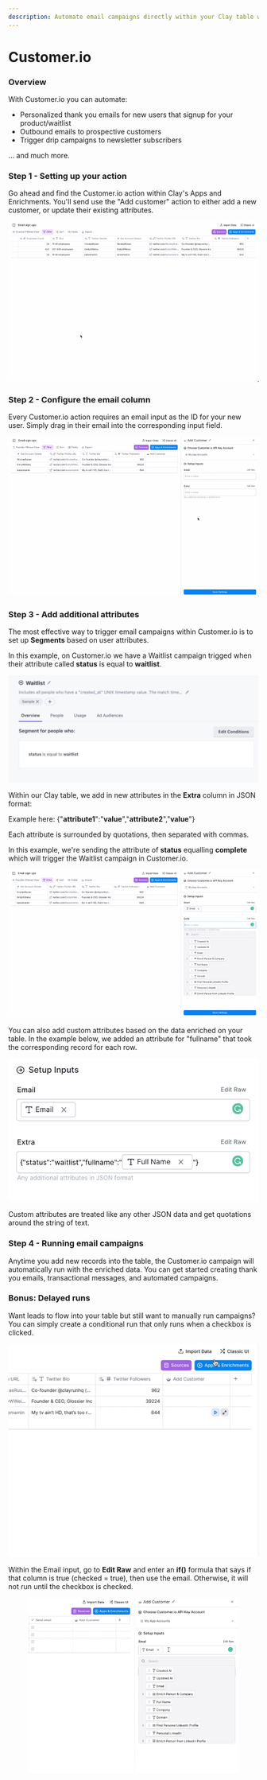 ```yaml
---
description: Automate email campaigns directly within your Clay table with Customer.io.
---
```


# Customer.io

### Overview

With Customer.io you can automate:

* Personalized thank you emails for new users that signup for your product/waitlist
* Outbound emails to prospective customers
* Trigger drip campaigns to newsletter subscribers

... and much more.

### Step 1 - Setting up your action

Go ahead and find the Customer.io action within Clay's Apps and Enrichments. You'll send use the "Add customer" action to either add a new customer, or update their existing attributes.

![](../../../.gitbook/assets/34b24cfc02ff7389cb2fb5e6abe07e62.gif)

### Step 2 - Configure the email column

Every Customer.io action requires an email input as the ID for your new user. Simply drag in their email into the corresponding input field.

![](../../../.gitbook/assets/191160da2f35cdb96216a3637a37c3d5.gif)

### Step 3 - Add additional attributes

The most effective way to trigger email campaigns within Customer.io is to set up **Segments** based on user attributes.

In this example, on Customer.io we have a Waitlist campaign trigged when their attribute called **status** is equal to **waitlist**.

![](<../../../.gitbook/assets/image (1) (1).png>)

Within our Clay table, we add in new attributes in the **Extra** column in JSON format:

Example here:    {"**attribute1**":"**value**","**attribute2**","**value**"}

Each attribute is surrounded by quotations, then separated with commas.

In this example, we're sending the attribute of **status** equalling **complete** which will trigger the Waitlist campaign in Customer.io.

![](<../../../.gitbook/assets/e4ab8703a49b9d64e8454bd03f91109e (1).gif>)

You can also add custom attributes based on the data enriched on your table. In the example below, we added an attribute for "fullname" that took the corresponding record for each row.

![](../../../.gitbook/assets/image.png)

Custom attributes are treated like any other JSON data and get quotations around the string of text.

### Step 4 - Running email campaigns

Anytime you add new records into the table, the Customer.io campaign will automatically run with the enriched data. You can get started creating thank you emails, transactional messages, and automated campaigns.

### Bonus: Delayed runs

Want leads to flow into your table but still want to manually run campaigns? You can simply create a conditional run that only runs when a checkbox is clicked.

![](<../../../.gitbook/assets/031b5cae51699fb0f46bd444f6ee3e91 (2).gif>)

Within the Email input, go to **Edit Raw** and enter an **if()** formula that says if that column is true (checked = true), then use the email. Otherwise, it will not run until the checkbox is checked.

<figure><img src="../../../.gitbook/assets/817bc59629d222ac9812918100950907.gif" alt=""><figcaption></figcaption></figure>
